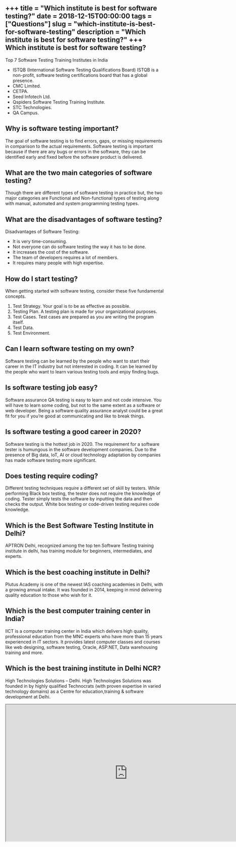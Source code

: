 +++
title = "Which institute is best for software testing?"
date = 2018-12-15T00:00:00
tags = ["Questions"]
slug = "which-institute-is-best-for-software-testing"
description = "Which institute is best for software testing?"
+++
Which institute is best for software testing?
---------------------------------------------

Top 7 Software Testing Training Institutes in India

- ISTQB (International Software Testing Qualifications Board) ISTQB is a non-profit, software testing certifications board that has a global presence.
- CMC Limited.
- CETPA.
- Seed Infotech Ltd.
- Qspiders Software Testing Training Institute.
- STC Technologies.
- QA Campus.

Why is software testing important?
----------------------------------

The goal of software testing is to find errors, gaps, or missing requirements in comparison to the actual requirements. Software testing is important because if there are any bugs or errors in the software, they can be identified early and fixed before the software product is delivered.

What are the two main categories of software testing?
-----------------------------------------------------

Though there are different types of software testing in practice but, the two major categories are Functional and Non-functional types of testing along with manual, automated and system programming testing types.

What are the disadvantages of software testing?
-----------------------------------------------

Disadvantages of Software Testing:

- It is very time-consuming.
- Not everyone can do software testing the way it has to be done.
- It increases the cost of the software.
- The team of developers requires a lot of members.
- It requires many people with high expertise.

How do I start testing?
-----------------------

When getting started with software testing, consider these five fundamental concepts.

1. Test Strategy. Your goal is to be as effective as possible.
2. Testing Plan. A testing plan is made for your organizational purposes.
3. Test Cases. Test cases are prepared as you are writing the program itself.
4. Test Data.
5. Test Environment.

Can I learn software testing on my own?
---------------------------------------

Software testing can be learned by the people who want to start their career in the IT industry but not interested in coding. It can be learned by the people who want to learn various testing tools and enjoy finding bugs.

Is software testing job easy?
-----------------------------

Software assurance QA testing is easy to learn and not code intensive. You will have to learn some coding, but not to the same extent as a software or web developer. Being a software quality assurance analyst could be a great fit for you if you’re good at communicating and like to break things.

Is software testing a good career in 2020?
------------------------------------------

Software testing is the hottest job in 2020. The requirement for a software tester is humungous in the software development companies. Due to the presence of Big data, IoT, AI or cloud technology adaptation by companies has made software testing more significant.

Does testing require coding?
----------------------------

Different testing techniques require a different set of skill by testers. While performing Black box testing, the tester does not require the knowledge of coding. Tester simply tests the software by inputting the data and then checks the output. White box testing or code-driven testing requires code knowledge.

Which is the Best Software Testing Institute in Delhi?
------------------------------------------------------

APTRON Delhi, recognized among the top ten Software Testing training institute in delhi, has training module for beginners, intermediates, and experts.

Which is the best coaching institute in Delhi?
----------------------------------------------

Plutus Academy is one of the newest IAS coaching academies in Delhi, with a growing annual intake. It was founded in 2014, keeping in mind delivering quality education to those who wish for it.

Which is the best computer training center in India?
----------------------------------------------------

IICT is a computer training center in India which delivers high quality, professional education from the MNC experts who have more than 15 years experienced in IT sectors. It provides latest computer classes and courses like web designing, software testing, Oracle, ASP.NET, Data warehousing training and more.

Which is the best training institute in Delhi NCR?
--------------------------------------------------

High Technologies Solutions – Delhi. High Technologies Solutions was founded in by highly qualified Technocrats (with proven expertise in varied technology domains) as a Centre for education,training &amp; software development at Delhi.

<iframe allow="accelerometer; autoplay; clipboard-write; encrypted-media; gyroscope; picture-in-picture" allowfullscreen="" class="__youtube_prefs__  epyt-is-override  no-lazyload" data-no-lazy="1" data-origheight="433" data-origwidth="770" data-skipgform_ajax_framebjll="" height="433" id="_ytid_30509" loading="lazy" src="https://www.youtube.com/embed/sO8eGL6SFsA?enablejsapi=1&autoplay=0&cc_load_policy=0&cc_lang_pref=&iv_load_policy=1&loop=0&modestbranding=0&rel=1&fs=1&playsinline=0&autohide=2&theme=dark&color=red&controls=1&" title="YouTube player" width="770"></iframe>